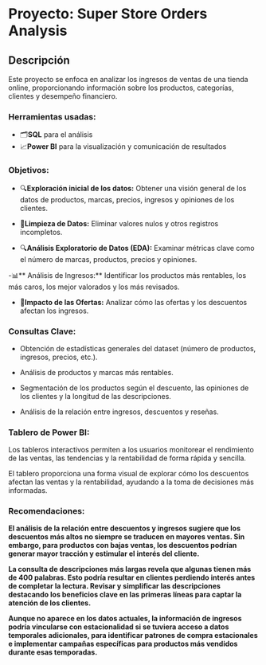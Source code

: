 # Proyecto: Super Store Orders Analysis
## **Descripción**
Este proyecto se enfoca en analizar los ingresos de ventas de una tienda online, proporcionando información sobre los productos, categorías, clientes y desempeño financiero.

### Herramientas usadas:
- 🗂️**SQL** para el análisis
- 📈**Power BI** para la visualización y comunicación de resultados

### **Objetivos:**
- 🔍**Exploración inicial de los datos:** Obtener una visión general de los datos de productos, marcas, precios, ingresos y opiniones de los clientes.

- 🧹**Limpieza de Datos:** Eliminar valores nulos y otros registros incompletos.

- 🔍**Análisis Exploratorio de Datos (EDA):** Examinar métricas clave como el número de marcas, productos, precios y opiniones.

-📊** Análisis de Ingresos:** Identificar los productos más rentables, los más caros, los mejor valorados y los más revisados.

- 🎯**Impacto de las Ofertas:** Analizar cómo las ofertas y los descuentos afectan los ingresos.

### **Consultas Clave:**
- Obtención de estadísticas generales del dataset (número de productos, ingresos, precios, etc.).

- Análisis de productos y marcas más rentables.

- Segmentación de los productos según el descuento, las opiniones de los clientes y la longitud de las descripciones.

- Análisis de la relación entre ingresos, descuentos y reseñas.

### **Tablero de Power BI:**
Los tableros interactivos permiten a los usuarios monitorear el rendimiento de las ventas, las tendencias y la rentabilidad de forma rápida y sencilla.

El tablero proporciona una forma visual de explorar cómo los descuentos afectan las ventas y la rentabilidad, ayudando a la toma de decisiones más informadas.

### **Recomendaciones:**
**El análisis de la relación entre descuentos y ingresos sugiere que los descuentos más altos no siempre se traducen en mayores ventas. Sin embargo, para productos con bajas ventas, los descuentos podrían generar mayor tracción y estimular el interés del cliente.**

**La consulta de descripciones más largas revela que algunas tienen más de 400 palabras. Esto podría resultar en clientes perdiendo interés antes de completar la lectura. Revisar y simplificar las descripciones destacando los beneficios clave en las primeras líneas para captar la atención de los clientes.**

**Aunque no aparece en los datos actuales, la información de ingresos podría vincularse con estacionalidad si se tuviera acceso a datos temporales adicionales, para identificar patrones de compra estacionales e implementar campañas específicas para productos más vendidos durante esas temporadas.**
